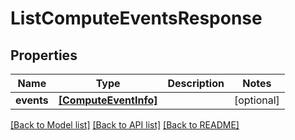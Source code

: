 # ListComputeEventsResponse

## Properties
Name | Type | Description | Notes
------------ | ------------- | ------------- | -------------
**events** | [**[ComputeEventInfo]**](ComputeEventInfo.md) |  | [optional] 

[[Back to Model list]](../README.md#documentation-for-models) [[Back to API list]](../README.md#documentation-for-api-endpoints) [[Back to README]](../README.md)


